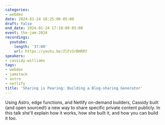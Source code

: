 ```yaml
---
categories:
- webdev
date: 2024-01-24 16:25:00-05:00
draft: false
end_date: 2024-01-24 17:10:00-05:00
event: the-jam-2024
recordings:
  youtube:
    length: '37:00'
    url: https://youtu.be/ZlFvSrBHRRY
speakers:
- cassidy-williams
tags:
- webdev
- jamstack
- astro
- netlify
title: 'Sharing is Pearing: Building a Blog-sharing Generator'
---
```



Using Astro, edge functions, and Netlify on-demand builders, Cassidy built (and open sourced!) a new way to share specific private content publicly. In this talk she'll explain how it works, how she built it, and how you can build it too.